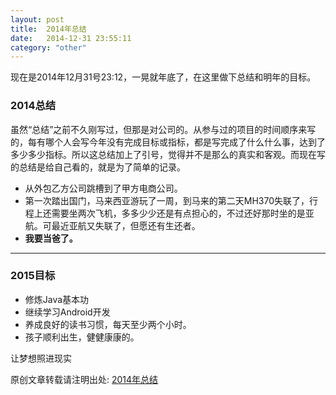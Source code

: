```yaml
---
layout: post
title:  2014年总结
date:   2014-12-31 23:55:11
category: "other"
---
```


现在是2014年12月31号23:12，一晃就年底了，在这里做下总结和明年的目标。


### 2014总结

虽然“总结”之前不久刚写过，但那是对公司的。从参与过的项目的时间顺序来写的，每有哪个人会写今年没有完成目标或指标，都是写完成了什么什么事，达到了多少多少指标。所以这总结加上了引号，觉得并不是那么的真实和客观。而现在写的总结是给自己看的，就是为了简单的记录。

* 从外包乙方公司跳槽到了甲方电商公司。
* 第一次踏出国门，马来西亚游玩了一周，到马来的第二天MH370失联了，行程上还需要坐两次飞机，多多少少还是有点担心的，不过还好那时坐的是亚航。可最近亚航又失联了，但愿还有生还者。
* **我要当爸了。**

---

### 2015目标

* 修炼Java基本功
* 继续学习Android开发
* 养成良好的读书习惯，每天至少两个小时。
* 孩子顺利出生，健健康康的。

让梦想照进现实

原创文章转载请注明出处: [2014年总结](http://www.9leg.com/other/2014/12/31/the-end-2014.html)



